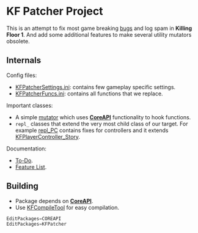 # KF Patcher Project

[**CoreAPI**]: https://github.com/InsultingPros/CoreAPI 'jaja'

This is an attempt to fix most game breaking [bugs](https://shtoyan.github.io/KF1066/#/) and log spam in **Killing Floor 1**. And add some additional features to make several utility mutators obsolete.

## Internals

Config files:

- [KFPatcherSettings.ini](Configs/KFPatcherSettings.ini): contains few gameplay specific settings.
- [KFPatcherFuncs.ini](Configs/KFPatcherFuncs.ini): contains all functions that we replace.

Important classes:

- A simple [mutator](Classes/Mut.uc) which uses [**CoreAPI**] functionality to hook functions.
- `repl_` classes that extend the very most child class of our target. For example [repl_PC](Classes/repl_PC.uc) contains fixes for controllers and it extends [KFPlayerController_Story](https://github.com/InsultingPros/KillingFloor/blob/main/KFStoryGame/Classes/KFPlayerController_Story.uc).

Documentation:

- [To-Do](Docs/To-Do.md).
- [Feature List](Docs/Features.md).

## Building

- Package depends on [**CoreAPI**].
- Use [KFCompileTool](https://github.com/InsultingPros/KFCompileTool) for easy compilation.

```cpp
EditPackages=COREAPI
EditPackages=KFPatcher
```
